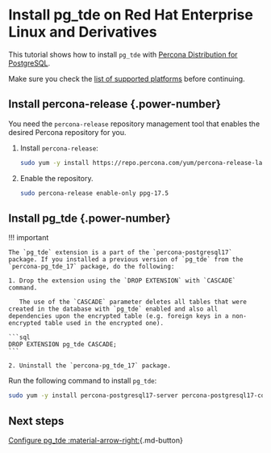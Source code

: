 # Install pg_tde on Red Hat Enterprise Linux and Derivatives

This tutorial shows how to install `pg_tde` with [Percona Distribution for PostgreSQL](https://docs.percona.com/postgresql/latest/index.html).

Make sure you check the [list of supported platforms](install.md#__tabbed_1_1) before continuing.

## Install percona-release {.power-number}

You need the `percona-release` repository management tool that enables the desired Percona repository for you.

1. Install `percona-release`:

    ```{.bash data-prompt="$"}
    sudo yum -y install https://repo.percona.com/yum/percona-release-latest.noarch.rpm
    ```

2. Enable the repository.

    ```{.bash data-prompt="$"}
    sudo percona-release enable-only ppg-17.5
    ```

## Install pg_tde {.power-number}

!!! important

    The `pg_tde` extension is a part of the `percona-postgresql17` package. If you installed a previous version of `pg_tde` from the `percona-pg_tde_17` package, do the following:

    1. Drop the extension using the `DROP EXTENSION` with `CASCADE` command.

       The use of the `CASCADE` parameter deletes all tables that were created in the database with `pg_tde` enabled and also all dependencies upon the encrypted table (e.g. foreign keys in a non-encrypted table used in the encrypted one).    

    ```sql
    DROP EXTENSION pg_tde CASCADE;
    ```

    2. Uninstall the `percona-pg_tde_17` package.  
    
Run the following command to install `pg_tde`:

```{.bash data-prompt="$"}
sudo yum -y install percona-postgresql17-server percona-postgresql17-contrib
```

## Next steps

[Configure pg_tde :material-arrow-right:](setup.md){.md-button}

